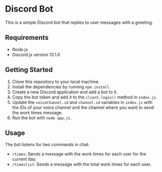 # Discord Bot

This is a simple Discord bot that replies to user messages with a greeting.

## Requirements

* Node.js
* Discord.js version 13.1.0

## Getting Started

1. Clone this repository to your local machine.
2. Install the dependencies by running `npm install`.
3. Create a new Discord application and add a bot to it.
4. Copy the bot token and add it to the `client.login()` method in `index.js`.
5. Update the `voiceChannel.id` and `channel.id` variables in `index.js` with the IDs of your voice channel and the channel where you want to send the work times message.
6. Run the bot with `node app.js`.

## Usage

The bot listens for two commands in chat:

- `/times`: Sends a message with the work times for each user for the current day.
- `/timeslist`: Sends a message with the total work times for each user.


